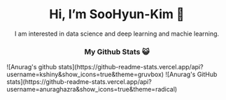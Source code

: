 <div align=center><h1>Hi, I’m SooHyun-Kim 👋</h1>
I am interested in data science and deep learning and machie learning.

  <h3>My Github Stats 😺</h3>
  </div>
    ![Anurag's github stats](https://github-readme-stats.vercel.app/api?username=kshiny&show_icons=true&theme=gruvbox)
  </div>
![Anurag's GitHub stats](https://github-readme-stats.vercel.app/api?username=anuraghazra&show_icons=true&theme=radical)
